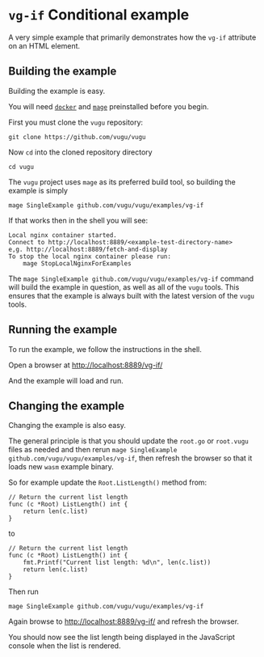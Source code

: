 # `vg-if` Conditional example

A very simple example that primarily demonstrates how the `vg-if` attribute on an HTML element.

## Building the example

Building the example is easy. 

You will need [`docker`](docker.com) and [`mage`](https://magefile.org/) preinstalled before you begin.

First you must clone the `vugu` repository:

`git clone https://github.com/vugu/vugu`

Now `cd` into the cloned repository directory

`cd vugu`

The `vugu` project uses `mage` as its preferred build tool, so building the example is simply

`mage SingleExample github.com/vugu/vugu/examples/vg-if`

If that works then in the shell you will see:

```
Local nginx container started.
Connect to http://localhost:8889/<example-test-directory-name>
e,g. http://localhost:8889/fetch-and-display
To stop the local nginx container please run:
	mage StopLocalNginxForExamples
```

The `mage SingleExample github.com/vugu/vugu/examples/vg-if` command will build the example in question, as well as all of the `vugu` tools. This ensures that the example is always built with the latest version of the `vugu` tools.

## Running the example

To run the example, we follow the instructions in the shell. 

Open a browser at [http://localhost:8889/vg-if/](http://localhost:8889/vg-if/)

And the example will load and run.

## Changing the example

Changing the example is also easy.

The general principle is that you should update the `root.go` or `root.vugu` files as needed and then rerun `mage SingleExample github.com/vugu/vugu/examples/vg-if`, then refresh the browser so that it loads new `wasm` example binary. 

So for example update the `Root.ListLength()` method from:

```
// Return the current list length
func (c *Root) ListLength() int {
	return len(c.list)
}
```

to

```
// Return the current list length
func (c *Root) ListLength() int {
    fmt.Printf("Current list length: %d\n", len(c.list))
	return len(c.list)
}
```

Then run

```
mage SingleExample github.com/vugu/vugu/examples/vg-if
```

Again browse to [http://localhost:8889/vg-if/](http://localhost:8889/vg-if/) and refresh the browser.

You should now see the list length being displayed in the JavaScript console when the list is rendered.
